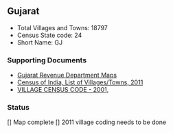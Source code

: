 ## Gujarat

* Total Villages and Towns: 18797
* Census State code: 24
* Short Name: GJ


### Supporting Documents
- [Gujarat Revenue Department Maps](https://revenuedepartment.gujarat.gov.in/village-map)
- [Census of India, List of Villages/Towns, 2011](http://censusindia.gov.in/2011census/Listofvillagesandtowns.aspx) 
- [VILLAGE CENSUS CODE - 2001, ](http://pmgsy.nic.in/census-code.asp)

### Status
[] Map complete
[] 2011 village coding needs to be done
